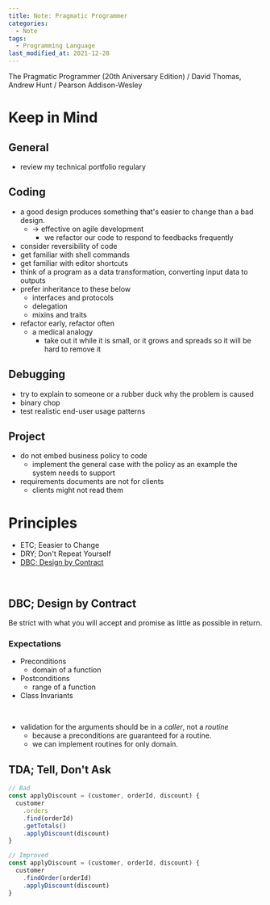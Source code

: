 ```yaml
---
title: Note: Pragmatic Programmer
categories:
  - Note
tags:
  - Programming Language
last_modified_at: 2021-12-28
---
```


The Pragmatic Programmer (20th Aniversary Edition) / David Thomas, Andrew Hunt / Pearson Addison-Wesley

# Keep in Mind

## General

- review my technical portfolio regulary

## Coding

- a good design produces something that's easier to change than a bad design.
  - -> effective on agile development
    - we refactor our code to respond to feedbacks frequently
- consider reversibility of code
- get familiar with shell commands
- get familiar with editor shortcuts
- think of a program as a data transformation, converting input data to outputs
- prefer inheritance to these below
  - interfaces and protocols
  - delegation
  - mixins and traits
- refactor early, refactor often
  - a medical analogy
    - take out it while it is small, or it grows and spreads so it will be hard to remove it
## Debugging

- try to explain to someone or a rubber duck why the problem is caused
- binary chop
- test realistic end-user usage patterns

## Project

- do not embed business policy to code
  - implement the general case with the policy as an example the system needs to support
- requirements documents are not for clients
  - clients might not read them

# Principles

- ETC; Eeasier to Change
- DRY; Don't Repeat Yourself
- [DBC; Design by Contract](#DBC;-Design-by-Contract)

<br>

## DBC; Design by Contract

Be strict with what you will accept and promise as little as possible in return.

### Expectations

- Preconditions
  - domain of a function
- Postconditions
  - range of a function
- Class Invariants

<br>

- validation for the arguments should be in a *caller*, not a *routine*
  - because a preconditions are guaranteed for a routine.
  - we can implement routines for only domain.

## TDA; Tell, Don't Ask

```js
// Bad
const applyDiscount = (customer, orderId, discount) {
  customer
    .orders
    .find(orderId)
    .getTotals()
    .applyDiscount(discount)
}
```

```js
// Improved
const applyDiscount = (customer, orderId, discount) {
  customer
    .findOrder(orderId)
    .applyDiscount(discount)
}
```
